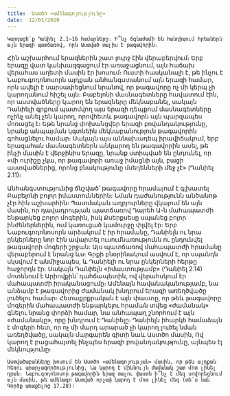 ```yaml
---
title:  Աստծո «ամենագոյությունը»
date:  12/01/2020
---
```


`Կարդացե՛ք Դանիել 2.1–16 համարները։ Ի՞նչ ճգնաժամի են հանդիպում հրեաներն այն երազի պատճառով, որն Աստված տալիս է թագավորին։`

Հին աշխարհում երազներին շատ լուրջ էին վերաբերվում։ Երբ երազը վատ կանխազգացում էր առաջացնում, այն հաճախ վերահաս աղետի մասին էր խոսում։ Ուստի հասկանալի է, թե ինչու է Նաբուգոդոնոսորն այդքան անհանգստանում այն երազի համար, որն ավելի է սարսափեցնում նրանով, որ թագավորը ոչ մի կերպ չի կարողանում հիշել այն։ Բաբելոնի մասնագետները հավատում էին, որ աստվածները կարող են երազները մեկնաբանել, սակայն Դանիելի գրքում պատմվող այս երազի դեպքում մասնագետները ոչինչ անել չեն կարող, որովհետև թագավորն այն պարզապես մոռացել է։ Եթե նրանց փոխանցվեր երազի բովանդակությունը, նրանք անպայման կգտնեին մեկնաբանություն թագավորին գոհացնելու համար։ Սակայն այս աննախադեպ իրավիճակում, երբ երազահան մասնագետներն անկարող են թագավորին ասել, թե ինչի մասին է վերջինիս երազը, նրանք ստիպված են ընդունել, որ «մի ուրիշը չկա, որ թագավորի առաջ իմացնի այն, բացի աստվածներից, որոնց բնակությունը մսեղենների մեջ չէ» (Դանիել 2.11)։

Անհանգստությունից ճնշված՝ թագավորը հրամայում է գլխատել Բաբելոնի բոլոր իմաստուններին։ Նման դաժանությունն անծանոթ չէր հին աշխարհին։ Պատմական աղբյուրները վկայում են այն մասին, որ դավադրության պատճառով Դարեհ Ա-ն մահապատժի ենթարկեց բոլոր մոգերին, իսկ Քսերքսեսը սպանեց բոլոր ինժեներներին, ում կառուցած կամուրջը փլվել էր։ Երբ Նաբուգոդոնոսորն արձակում է իր հրամանը, Դանիելն ու նրա ընկերները նոր էին ավարտել ուսումնառությունն ու ընդունվել թագավորի մոգերի շրջան։ Այս պատճառով մահապատժի հրամանը վերաբերում է նրանց ևս։ Գրքի բնօրինակում ասվում է, որ սպանդն սկսվում է անմիջապես, և Դանիելի ու նրա ընկերների հերթը հաջորդն էր։ Սակայն Դանիելն «իմաստությամբ» (Դանիել 2.14) մոտենում է Արիովքին՝ դահճապետին, ով վերահսկում էր մահապատժի իրականացումը։ Ամենայն հավանականությամբ, նա անձամբ է թագավորից ժամանակ խնդրում երազի առեղծվածը լուծելու համար։ Հետաքրքրական է այն փաստը, որ թեև թագավորը մոգերին մահապատժի ենթարկելու հրաման տվեց «ժամանակ» գնելու նրանց փորձի համար, նա անհապաղ շնորհում է այն «ժամանակը», որը խնդրում է Դանիելը։ Դանիելն իհարկե համաձայն է մոգերի հետ, որ ոչ մի մարդ արարած չի կարող լուծել նման առեղծվածը, սակայն մարգարեն գիտի նաև Աստծո մասին, Ով կարող է բացահայտել ինչպես երազի բովանդակությունը, այնպես էլ մեկնությունը։

`Աստվածաբանները խոսում են Աստծո «ամենագոյության» մասին, որ թեև այդքան հեռու արարչագործությունից, Նա կարող է միևնույն ժամանակ շատ մոտ լինել դրան։ Նաբուգոդոնոսոր թագավորին երազ տալու փաստն ի՞նչ է մեզ սովորեցնում այն մասին, թե ամենագո Աստված որչափ կարող է մոտ լինել մեզ (տե՛ս նաև Գործք առաքելոց 17.28):`